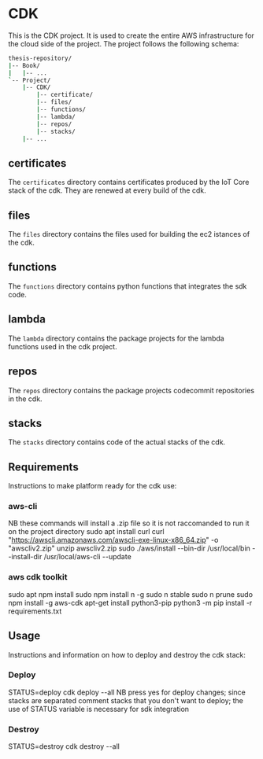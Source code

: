 # CDK

This is the CDK project. It is used to create the entire AWS infrastructure for the cloud side of the project. The project follows the following schema:

```bash
thesis-repository/
|-- Book/
|   |-- ...
`-- Project/
    |-- CDK/
        |-- certificate/
        |-- files/
        |-- functions/
        |-- lambda/
        |-- repos/
        |-- stacks/
    |-- ...
```

## certificates

The `certificates` directory contains certificates produced by the IoT Core stack of the cdk. They are renewed at every build of the cdk.

## files

The `files` directory contains the files used for building the ec2 istances of the cdk.

## functions

The `functions` directory contains python functions that integrates the sdk code.

## lambda

The `lambda` directory contains the package projects for the lambda functions used in the cdk project.

## repos

The `repos` directory contains the package projects codecommit repositories in the cdk.

## stacks

The `stacks` directory contains code of the actual stacks of the cdk.

## Requirements
Instructions to make platform ready for the cdk use:

### aws-cli 
NB these commands will install a .zip file so it is not raccomanded to run it on the project directory
sudo apt install curl
curl "https://awscli.amazonaws.com/awscli-exe-linux-x86_64.zip" -o "awscliv2.zip"
unzip awscliv2.zip
sudo ./aws/install --bin-dir /usr/local/bin --install-dir /usr/local/aws-cli --update

### aws cdk toolkit 
sudo apt npm install
sudo npm install n -g
sudo n stable
sudo n prune
sudo npm install -g aws-cdk
apt-get install python3-pip
python3 -m pip install -r requirements.txt


## Usage
Instructions and information on how to deploy and destroy the cdk stack:
 ### Deploy
 STATUS=deploy cdk deploy --all
NB press yes for deploy changes; since stacks are separated comment stacks that you don't want to deploy; the use of STATUS variable is necessary for sdk integration

 ### Destroy
 STATUS=destroy cdk destroy --all